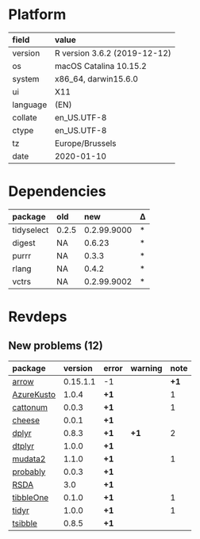 # Platform

|field    |value                        |
|:--------|:----------------------------|
|version  |R version 3.6.2 (2019-12-12) |
|os       |macOS Catalina 10.15.2       |
|system   |x86_64, darwin15.6.0         |
|ui       |X11                          |
|language |(EN)                         |
|collate  |en_US.UTF-8                  |
|ctype    |en_US.UTF-8                  |
|tz       |Europe/Brussels              |
|date     |2020-01-10                   |

# Dependencies

|package    |old   |new         |Δ  |
|:----------|:-----|:-----------|:--|
|tidyselect |0.2.5 |0.2.99.9000 |*  |
|digest     |NA    |0.6.23      |*  |
|purrr      |NA    |0.3.3       |*  |
|rlang      |NA    |0.4.2       |*  |
|vctrs      |NA    |0.2.99.9002 |*  |

# Revdeps

## New problems (12)

|package                              |version  |error  |warning |note   |
|:------------------------------------|:--------|:------|:-------|:------|
|[arrow](problems.md#arrow)           |0.15.1.1 |-1     |        |__+1__ |
|[AzureKusto](problems.md#azurekusto) |1.0.4    |__+1__ |        |1      |
|[cattonum](problems.md#cattonum)     |0.0.3    |__+1__ |        |1      |
|[cheese](problems.md#cheese)         |0.0.1    |__+1__ |        |       |
|[dplyr](problems.md#dplyr)           |0.8.3    |__+1__ |__+1__  |2      |
|[dtplyr](problems.md#dtplyr)         |1.0.0    |__+1__ |        |       |
|[mudata2](problems.md#mudata2)       |1.1.0    |__+1__ |        |1      |
|[probably](problems.md#probably)     |0.0.3    |__+1__ |        |       |
|[RSDA](problems.md#rsda)             |3.0      |__+1__ |        |       |
|[tibbleOne](problems.md#tibbleone)   |0.1.0    |__+1__ |        |1      |
|[tidyr](problems.md#tidyr)           |1.0.0    |__+1__ |        |1      |
|[tsibble](problems.md#tsibble)       |0.8.5    |__+1__ |        |       |

